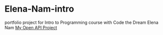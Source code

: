 # Elena-Nam-intro
portfolio project for Intro to Programming course with Code the Dream
Elena Nam
[My Open API Project](https://github.com/Elena-Nam/Open-API-Project)